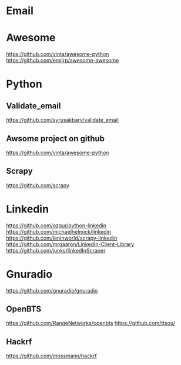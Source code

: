 Email
=====

Awesome
=======
https://github.com/vinta/awesome-python
https://github.com/emijrp/awesome-awesome

Python
======

Validate_email
--------------
https://github.com/syrusakbary/validate_email

Awsome project on github
------------------------
https://github.com/vinta/awesome-python

Scrapy
------
https://github.com/scrapy

Linkedin
=======
https://github.com/ozgur/python-linkedin
https://github.com/michaelhelmick/linkedin
https://github.com/leninworld/scrapy-linkedin
https://github.com/mrgaaron/LinkedIn-Client-Library
https://github.com/junks/linkedInScraper


Gnuradio
========
https://github.com/gnuradio/gnuradio

OpenBTS
-------
https://github.com/RangeNetworks/openbts
https://github.com/ttsou/


Hackrf
------
https://github.com/mossmann/hackrf
